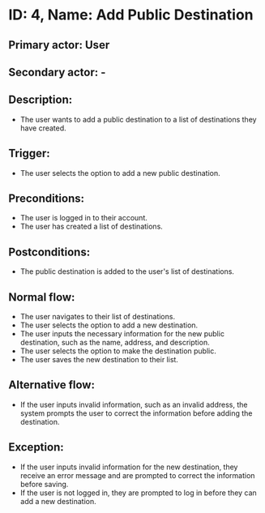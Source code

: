 # ID: 4, Name: Add Public Destination

## **Primary actor**: User

## **Secondary actor**: -

## **Description**:

- The user wants to add a public destination to a list of destinations they have created.

## Trigger:

- The user selects the option to add a new public destination.

## Preconditions:

- The user is logged in to their account.
- The user has created a list of destinations.

## Postconditions:

- The public destination is added to the user's list of destinations.

## Normal flow:

- The user navigates to their list of destinations.
- The user selects the option to add a new destination.
- The user inputs the necessary information for the new public destination, such as the name, address, and description.
- The user selects the option to make the destination public.
- The user saves the new destination to their list.

## Alternative flow:

- If the user inputs invalid information, such as an invalid address, the system prompts the user to correct the information before adding the destination.

## Exception:

- If the user inputs invalid information for the new destination, they receive an error message and are prompted to correct the information before saving.
- If the user is not logged in, they are prompted to log in before they can add a new destination.
